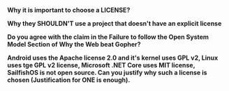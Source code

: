 **Why it is important to choose a LICENSE?**

**Why they SHOULDN'T use a project that doesn't have an explicit license**

**Do you agree with the claim in the Failure to follow the Open System Model Section of Why the Web beat Gopher?**

**Android uses the Apache license 2.0 and it's kernel uses GPL v2, Linux uses tge GPL v2 license, Microsoft .NET Core uses MIT license, SailfishOS is not open source. Can you justify why such a license is chosen (Justification for ONE is enough).**
